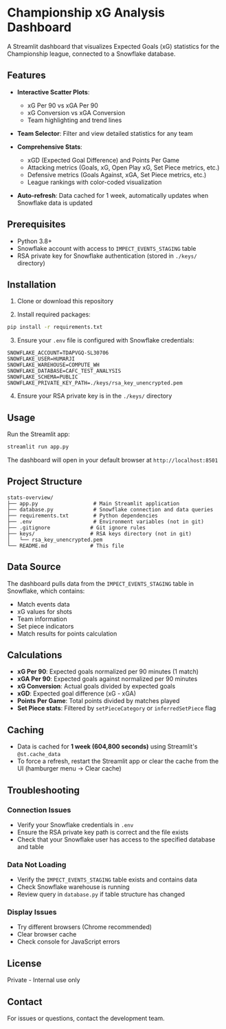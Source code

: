 # Championship xG Analysis Dashboard

A Streamlit dashboard that visualizes Expected Goals (xG) statistics for the Championship league, connected to a Snowflake database.

## Features

- **Interactive Scatter Plots**:
  - xG Per 90 vs xGA Per 90
  - xG Conversion vs xGA Conversion
  - Team highlighting and trend lines

- **Team Selector**: Filter and view detailed statistics for any team

- **Comprehensive Stats**:
  - xGD (Expected Goal Difference) and Points Per Game
  - Attacking metrics (Goals, xG, Open Play xG, Set Piece metrics, etc.)
  - Defensive metrics (Goals Against, xGA, Set Piece metrics, etc.)
  - League rankings with color-coded visualization

- **Auto-refresh**: Data cached for 1 week, automatically updates when Snowflake data is updated

## Prerequisites

- Python 3.8+
- Snowflake account with access to `IMPECT_EVENTS_STAGING` table
- RSA private key for Snowflake authentication (stored in `./keys/` directory)

## Installation

1. Clone or download this repository

2. Install required packages:
```bash
pip install -r requirements.txt
```

3. Ensure your `.env` file is configured with Snowflake credentials:
```env
SNOWFLAKE_ACCOUNT=TDAPVGQ-SL30706
SNOWFLAKE_USER=HUMARJI
SNOWFLAKE_WAREHOUSE=COMPUTE_WH
SNOWFLAKE_DATABASE=CAFC_TEST_ANALYSIS
SNOWFLAKE_SCHEMA=PUBLIC
SNOWFLAKE_PRIVATE_KEY_PATH=./keys/rsa_key_unencrypted.pem
```

4. Ensure your RSA private key is in the `./keys/` directory

## Usage

Run the Streamlit app:
```bash
streamlit run app.py
```

The dashboard will open in your default browser at `http://localhost:8501`

## Project Structure

```
stats-overview/
├── app.py                  # Main Streamlit application
├── database.py             # Snowflake connection and data queries
├── requirements.txt        # Python dependencies
├── .env                    # Environment variables (not in git)
├── .gitignore             # Git ignore rules
├── keys/                  # RSA keys directory (not in git)
│   └── rsa_key_unencrypted.pem
└── README.md              # This file
```

## Data Source

The dashboard pulls data from the `IMPECT_EVENTS_STAGING` table in Snowflake, which contains:
- Match events data
- xG values for shots
- Team information
- Set piece indicators
- Match results for points calculation

## Calculations

- **xG Per 90**: Expected goals normalized per 90 minutes (1 match)
- **xGA Per 90**: Expected goals against normalized per 90 minutes
- **xG Conversion**: Actual goals divided by expected goals
- **xGD**: Expected goal difference (xG - xGA)
- **Points Per Game**: Total points divided by matches played
- **Set Piece stats**: Filtered by `setPieceCategory` or `inferredSetPiece` flag

## Caching

- Data is cached for **1 week (604,800 seconds)** using Streamlit's `@st.cache_data`
- To force a refresh, restart the Streamlit app or clear the cache from the UI (hamburger menu → Clear cache)

## Troubleshooting

### Connection Issues
- Verify your Snowflake credentials in `.env`
- Ensure the RSA private key path is correct and the file exists
- Check that your Snowflake user has access to the specified database and table

### Data Not Loading
- Verify the `IMPECT_EVENTS_STAGING` table exists and contains data
- Check Snowflake warehouse is running
- Review query in `database.py` if table structure has changed

### Display Issues
- Try different browsers (Chrome recommended)
- Clear browser cache
- Check console for JavaScript errors

## License

Private - Internal use only

## Contact

For issues or questions, contact the development team.
